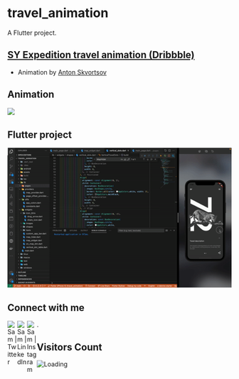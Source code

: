 # travel_animation #

A Flutter project.

## [SY Expedition travel animation (Dribbble)](https://dribbble.com/shots/3787326-SY-Expedition-travel-animation)
- Animation by [Anton Skvortsov](https://dribbble.com/AntonSKV)

## Animation
<img src="https://cdn.dribbble.com/users/877784/screenshots/3787326/media/b75a7f3c1a1065d482e0129072a3ad6f.gif">

## Flutter project
<img src="gif-img.gif">

## Connect with me
[<img align="left" alt="Sam | Twitter" width="22px" src="https://cdn.jsdelivr.net/npm/simple-icons@v3/icons/twitter.svg" />](https://twitter.com/saytoonz)
[<img align="left" alt="Sam | LinkedIn" width="22px" src="https://cdn.jsdelivr.net/npm/simple-icons@v3/icons/linkedin.svg" />](https://www.linkedin.com/in/samuel-annin-yeboah-427564142/)
[<img align="left" alt="Sam | Instagram" width="22px" src="https://cdn.jsdelivr.net/npm/simple-icons@v3/icons/instagram.svg" />](https://instagram.com/saytoonz).

## Visitors Count

<img align="left" src = "https://profile-counter.glitch.me/travel_animation/count.svg" alt ="Loading">